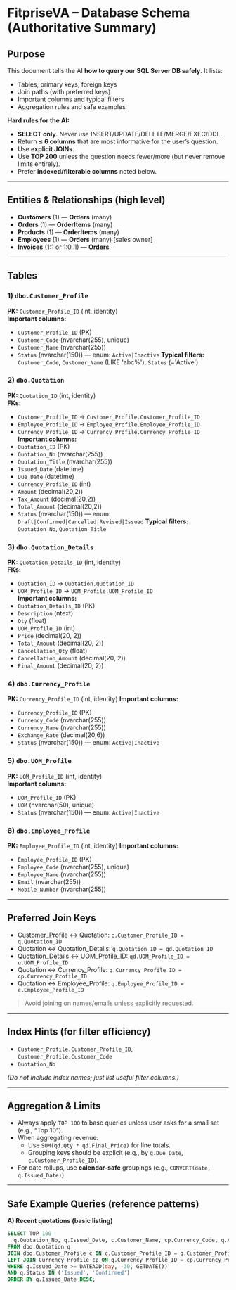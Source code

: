 ﻿# FitpriseVA – Database Schema (Authoritative Summary)

## Purpose
This document tells the AI **how to query our SQL Server DB safely**. It lists:
- Tables, primary keys, foreign keys
- Join paths (with preferred keys)
- Important columns and typical filters
- Aggregation rules and safe examples

**Hard rules for the AI:**
- **SELECT only**. Never use INSERT/UPDATE/DELETE/MERGE/EXEC/DDL.
- Return **≤ 6 columns** that are most informative for the user’s question.
- Use **explicit JOINs**.
- Use **TOP 200** unless the question needs fewer/more (but never remove limits entirely).
- Prefer **indexed/filterable columns** noted below.

---

## Entities & Relationships (high level)
- **Customers** (1) — **Orders** (many)
- **Orders** (1) — **OrderItems** (many)
- **Products** (1) — **OrderItems** (many)
- **Employees** (1) — **Orders** (many) [sales owner]
- **Invoices** (1:1 or 1:0..1) — **Orders**

---

## Tables

### 1) `dbo.Customer_Profile`
**PK:** `Customer_Profile_ID` (int, identity)  
**Important columns:**  
- `Customer_Profile_ID` (PK)  
- `Customer_Code` (nvarchar(255), unique)  
- `Customer_Name` (nvarchar(255))  
- `Status` (nvarchar(150)) — enum: `Active|Inactive`
**Typical filters:** `Customer_Code`, `Customer_Name` (LIKE 'abc%'), `Status` (='Active')

### 2) `dbo.Quotation`
**PK:** `Quotation_ID` (int, identity)  
**FKs:**  
- `Customer_Profile_ID` → `Customer_Profile.Customer_Profile_ID`  
- `Employee_Profile_ID` → `Employee_Profile.Employee_Profile_ID` 
- `Currency_Profile_ID` → `Currency_Profile.Currency_Profile_ID`
**Important columns:**  
- `Quotation_ID` (PK)  
- `Quotation_No` (nvarchar(255))  
- `Quotation_Title` (nvarchar(255))  
- `Issued_Date` (datetime)  
- `Due_Date` (datetime)  
- `Currency_Profile_ID` (int)  
- `Amount` (decimal(20,2))  
- `Tax_Amount` (decimal(20,2))  
- `Total_Amount` (decimal(20,2))  
- `Status` (nvarchar(150)) — enum: `Draft|Confirmed|Cancelled|Revised|Issued`
**Typical filters:** `Quotation_No`, `Quotation_Title`

### 3) `dbo.Quotation_Details`
**PK:** `Quotation_Details_ID` (int, identity)  
**FKs:**  
- `Quotation_ID` → `Quotation.Quotation_ID`  
- `UOM_Profile_ID` → `UOM_Profile.UOM_Profile_ID`  
**Important columns:**  
- `Quotation_Details_ID` (PK)  
- `Description` (ntext)  
- `Qty` (float)  
- `UOM_Profile_ID` (int)
- `Price` (decimal(20, 2))  
- `Total_Amount` (decimal(20, 2))  
- `Cancellation_Qty` (float)  
- `Cancellation_Amount` (decimal(20, 2))  
- `Final_Amount` (decimal(20, 2))  

### 4) `dbo.Currency_Profile`
**PK:** `Currency_Profile_ID` (int, identity) 
**Important columns:**  
- `Currency_Profile_ID` (PK)  
- `Currency_Code` (nvarchar(255))   
- `Currency_Name` (nvarchar(255))   
- `Exchange_Rate` (decimal(20,6))  
- `Status` (nvarchar(150)) — enum: `Active|Inactive`

### 5) `dbo.UOM_Profile`
**PK:** `UOM_Profile_ID` (int, identity)  
**Important columns:**  
- `UOM_Profile_ID` (PK)  
- `UOM` (nvarchar(50), unique)  
- `Status` (nvarchar(150)) — enum: `Active|Inactive`

### 6) `dbo.Employee_Profile`
**PK:** `Employee_Profile_ID` (int, identity)
**Important columns:**  
- `Employee_Profile_ID` (PK) 
- `Employee_Code` (nvarchar(255), unique)  
- `Employee_Name` (nvarchar(255))
- `Email` (nvarchar(255))
- `Mobile_Number` (nvarchar(255))

---

## Preferred Join Keys
- Customer_Profile ↔ Quotation: `c.Customer_Profile_ID = q.Quotation_ID`
- Quotation ↔ Quotation_Details: `q.Quotation_ID = qd.Quotation_ID`
- Quotation_Details ↔ UOM_Profile_ID: `qd.UOM_Profile_ID = u.UOM_Profile_ID`
- Quotation ↔ Currency_Profile: `q.Currency_Profile_ID = cp.Currency_Profile_ID`
- Quotation ↔ Employee_Profile: `q.Employee_Profile_ID = e.Employee_Profile_ID`

> Avoid joining on names/emails unless explicitly requested.

---

## Index Hints (for filter efficiency)
- `Customer_Profile.Customer_Profile_ID`, `Customer_Profile.Customer_Code`
- `Quotation_No`

*(Do not include index names; just list useful filter columns.)*

---

## Aggregation & Limits
- Always apply `TOP 100` to base queries unless user asks for a small set (e.g., “Top 10”).
- When aggregating revenue:
  - Use `SUM(qd.Qty * qd.Final_Price)` for line totals.
  - Grouping keys should be explicit (e.g., by `q.Due_Date`, `c.Customer_Profile_ID`).
- For date rollups, use **calendar-safe** groupings (e.g., `CONVERT(date, q.Issued_Date)`).

---

## Safe Example Queries (reference patterns)

**A) Recent quotations (basic listing)**
```sql
SELECT TOP 100 
  q.Quotation_No, q.Issued_Date, c.Customer_Name, cp.Currency_Code, q.Amount, q.Tax_Amount, q.Total_Amount
FROM dbo.Quotation q
JOIN dbo.Customer_Profile c ON c.Customer_Profile_ID = q.Customer_Profile_ID
LEFT JOIN Currency_Profile cp ON q.Currency_Profile_ID = cp.Currency_Profile_ID
WHERE q.Issued_Date >= DATEADD(day, -30, GETDATE())
AND q.Status IN ('Issued', 'Confirmed')
ORDER BY q.Issued_Date DESC;